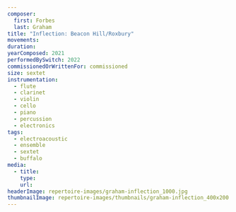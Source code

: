 ```yaml
---
composer:
  first: Forbes
  last: Graham
title: "Inflection: Beacon Hill/Roxbury"
movements:
duration:
yearComposed: 2021
performedBySwitch: 2022
commissionedOrWrittenFor: commissioned
size: sextet
instrumentation:
  - flute
  - clarinet
  - violin
  - cello
  - piano
  - percussion
  - electronics
tags:
  - electroacoustic
  - ensemble
  - sextet
  - buffalo
media:
  - title:
    type:
    url:
headerImage: repertoire-images/graham-inflection_1000.jpg
thumbnailImage: repertoire-images/thumbnails/graham-inflection_400x200.jpg
---
```

